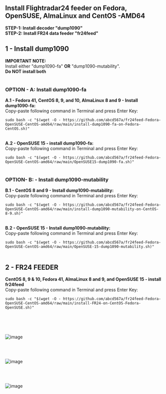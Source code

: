 ## Install Flightradar24 feeder on Fedora, OpenSUSE, AlmaLinux and CentOS -AMD64
**STEP-1: Install decoder "dump1090"** </br> 
**STEP-2: Install FR24 data feeder "fr24feed"** </br>

## 1 - Install dump1090
**IMPORTANT NOTE:** </br> Install either "dump1090-fa" **OR** "dump1090-mutability". </br>
**Do NOT install both** </br></br> 
### OPTION - A: Install dump1090-fa </br>
**A.1 - Fedora 41, CentOS 8, 9, and 10, AlmaLinux 8 and 9 - Install dump1090-fa:** </br> 
Copy-paste following command in Terminal and press Enter Key: </br>

`sudo bash -c "$(wget -O - https://github.com/abcd567a/fr24feed-Fedora-OpenSUSE-CentOS-amd64/raw/main/install-dump1090-fa-on-Fedora-CentOS.sh)"  ` 
</br></br>

**A.2 - OpenSUSE 15 - install dump1090-fa:** </br> 
Copy-paste following command in Terminal and press Enter Key: </br>

`sudo bash -c "$(wget -O - https://github.com/abcd567a/fr24feed-Fedora-OpenSUSE-CentOS-amd64/raw/main/OpenSUSE15-dump1090-fa.sh)"  ` 
</br></br>

### OPTION- B:  - Install dump1090-mutability </br>
**B.1 - CentOS 8 and 9 - Install dump1090-mutability:** </br> 
Copy-paste following command in Terminal and press Enter Key: </br>

`sudo bash -c "$(wget -O - https://github.com/abcd567a/fr24feed-Fedora-OpenSUSE-CentOS-amd64/raw/main/install-dump1090-mutability-on-CentOS-8-9.sh)"  ` 
</br></br>

**B.2 - OpenSUSE 15 - Install dump1090-mutability:** </br> 
Copy-paste following command in Terminal and press Enter Key: </br>

`sudo bash -c "$(wget -O - https://github.com/abcd567a/fr24feed-Fedora-OpenSUSE-CentOS-amd64/raw/main/OpenSUSE-15-dump1090-mutability.sh)"  ` 
</br></br>


## 2 - FR24 FEEDER
**CentOS 8, 9 & 10, Fedora 41, AlmaLinux 8 and 9, and OpenSUSE 15 - install fr24feed** </br> 
Copy-paste following command in Terminal and press Enter Key: </br>

`sudo bash -c "$(wget -O - https://github.com/abcd567a/fr24feed-Fedora-OpenSUSE-CentOS-amd64/raw/main/install-FR24-on-CentOS-Fedora-OpenSUSE.sh)"  ` 
</br></br>

<br></br>

![image](https://user-images.githubusercontent.com/28452511/215102356-ecc5f536-daba-491e-8399-92ede6708e1e.png)

</br></br>

![image](https://user-images.githubusercontent.com/28452511/215102121-ed02f52b-d408-48bc-8b86-c53c5f26e29b.png)

</br></br>

![image](https://user-images.githubusercontent.com/28452511/215103651-778d4100-9b28-42f1-87cf-9b2a1d1c1cfc.png)

</br></br>

